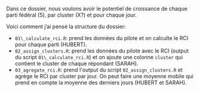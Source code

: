 Dans ce dossier, nous voulons avoir le potentiel de croissance de chaque
parti fédéral (5), par cluster (X?) et pour chaque jour.

Voici comment j’ai pensé la structure du dossier:

-   `01\_calculate_rci.R`: prend les données du pilote et on calculte le RCI pour chaque parti (HUBERT).
-   `02_assign_clusters.R`: prend les données du pilote avec le RCI (output du script `01\_calculate_rci.R`) et on ajoute une colonne `cluster` qui contient le cluster de chaque répondant (SARAH).
- `03_agregate_rci.R`: prend l'output du script `02_assign_clusters.R` et agrège le RCI par cluster par jour. On peut faire une moyenne mobile qui prend en compte la moyenne des derniers jours (HUBERT et SARAH).
